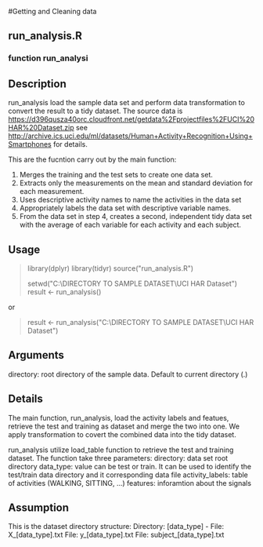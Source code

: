 #Getting and Cleaning data

## run_analysis.R

### function run_analysi

## Description
run_analysis load the sample data set and perform data transformation to convert the result to a tidy dataset.
The source data is https://d396qusza40orc.cloudfront.net/getdata%2Fprojectfiles%2FUCI%20HAR%20Dataset.zip 
see http://archive.ics.uci.edu/ml/datasets/Human+Activity+Recognition+Using+Smartphones for details.

This are the fucntion carry out by the main function:
1. Merges the training and the test sets to create one data set.
2. Extracts only the measurements on the mean and standard deviation for each measurement. 
3. Uses descriptive activity names to name the activities in the data set
4. Appropriately labels the data set with descriptive variable names. 
5. From the data set in step 4, creates a second, independent tidy data set with the average of each variable for each activity and each subject.

## Usage

> library(dplyr)
> library(tidyr)
> source("run_analysis.R")
> 
> setwd("C:\\DIRECTORY TO SAMPLE DATASET\UCI HAR Dataset")
> result <- run_analysis()

or

> result <- run_analysis("C:\\DIRECTORY TO SAMPLE DATASET\UCI HAR Dataset")

## Arguments
directory: root directory of the sample data. Default to current directory (.)

## Details
The main function, run_analysis, load the activity labels and featues, retrieve the test and training as dataset and  merge the two into one. We apply transformation to covert the combined data into the tidy dataset.

run_analysis utilize load_table function to retrieve the test and training dataset. The function take three parameters:
directory: data set root directory
data_type: value can be test or train. It can be used to identify the test/train
    data directory and it corresponding data file
activity_labels: table of activities (WALKING, SITTING, ...)
features: inforamtion about the signals

## Assumption
This is the dataset directory structure:
Directory: [data_type] -
     File: X_[data_type].txt
     File: y_[data_type].txt
     File: subject_[data_type].txt
